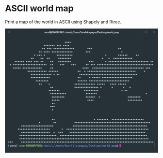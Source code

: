 # ASCII world map

Print a map of the world in ASCII using Shapely and Rtree.

![screenshot](images/screenshot1.png)
